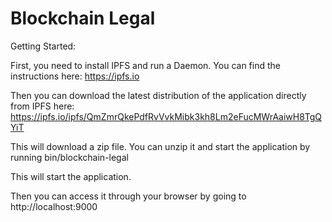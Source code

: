 Blockchain Legal
=================================

Getting Started:

First, you need to install IPFS and run a Daemon.
You can find the instructions here: https://ipfs.io


Then you can download the latest distribution of the application directly from IPFS here:
https://ipfs.io/ipfs/QmZmrQkePdfRvVvkMibk3kh8Lm2eFucMWrAaiwH8TgQYiT


This will download a zip file. You can unzip it and start the application by running bin/blockchain-legal

This will start the application.

Then you can access it through your browser by going to http://localhost:9000
